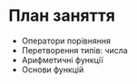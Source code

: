 # План заняття

- Оператори порівняння
- Перетворення типів: числа
- Арифметичні функції
- Основи функцій
